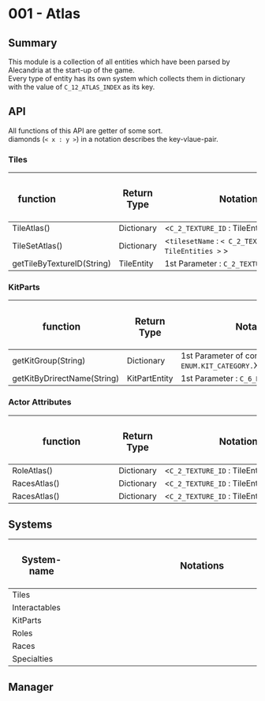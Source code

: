 # 001 - Atlas

## Summary
This module is a collection of all entities which have been parsed by Alecandria at the start-up of the game.  
Every type of entity has its own system which collects them in dictionary with the value of ``C_12_ATLAS_INDEX`` as its key.

 



## API
All functions of this API are getter of some sort.  
diamonds (``< x : y >``) in a notation describes the key-vlaue-pair.
### Tiles
| <h3 style="width:100px"> **function** </h3> | <h3>**Return Type**</h3> | <h3 style="width:300px"> **Notation** </h3>              |  
|---------------------------------------------|--------------------------|----------------------------------------------------------|
| TileAtlas()                                 | Dictionary        | <``C_2_TEXTURE_ID`` : TileEntity>                           |
| TileSetAtlas()                              | Dictionary        | <``tilesetName`` : ``< C_2_TEXTURE_ID : TileEntities >`` >  |
| getTileByTextureID(String)                  | TileEntity        | 1st Parameter : ``C_2_TEXTURE_ID``                          |



### KitParts
| <h3 style="width:200px"> **function** </h3> | <h3>**Return Type**</h3> | <h3 style="width:300px"> **Notation** </h3>      |  
|---------------------------------------------|------------------|----------------------------------------------------------|
| getKitGroup(String)                         | Dictionary       | 1st Parameter of convention ``ENUM.KIT_CATEGORY.``X      |
| getKitByDrirectName(String)                 | KitPartEntity    | 1st Parameter :  ``C_6_NAME``                       |
  


### Actor Attributes
| <h3 style="width:200px"> **function** </h3> | <h3>**Return Type**</h3> | <h3 style="width:300px"> **Notation** </h3>              |  
|---------------------------------------------|-------------------|-----------------------------------------------------------------|
| RoleAtlas()                                 | Dictionary        | <``C_2_TEXTURE_ID`` : TileEntity>                           |
| RacesAtlas()                                | Dictionary        | <``C_2_TEXTURE_ID`` : TileEntity>                           |
| RacesAtlas()                                | Dictionary        | <``C_2_TEXTURE_ID`` : TileEntity>                           |




## Systems

| <h3 style="width:119px"> **System-name** </h3> | <h3 style="width:500px"> **Notations** </h3>                                                             |   
|------------------------------------------------|----------------------------------------------------------------------------------------------------------|
| Tiles                                          |                                                                                                          |
| Interactables                                  |                                                                                                          |
| KitParts                                       |                                                                                                          |
| Roles                                          |                                                                                                          |
| Races                                          |                                                                                                          |
| Specialties                                    |                                                                                                          |


## Manager
